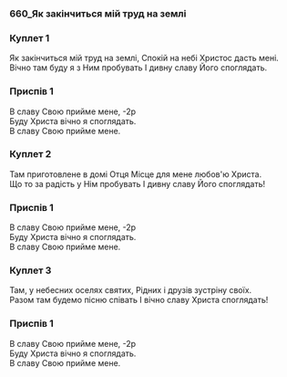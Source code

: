 ### 660_Як закінчиться мій труд на землі
### Куплет 1
Як закінчиться мій труд на землі, Спокій на небі Христос дасть мені. <br/>Вічно там буду я з Ним пробувать І дивну славу Його споглядать.
### Приспів 1
В славу Свою прийме мене, -2р<br/>Буду Христа вічно я споглядать. <br/>В славу Свою прийме мене.
### Куплет 2
Там приготовлене в домі Отця Місце для мене любов'ю Христа. <br/>Що то за радість у Нім пробувать І дивну славу Його споглядать!
### Приспів 1
В славу Свою прийме мене, -2р<br/>Буду Христа вічно я споглядать. <br/>В славу Свою прийме мене.
### Куплет 3
Там, у небесних оселях святих, Рідних і друзів зустріну своїх.<br/>Разом там будемо пісню співать І вічно славу Христа споглядать!
### Приспів 1
В славу Свою прийме мене, -2р<br/>Буду Христа вічно я споглядать. <br/>В славу Свою прийме мене.
